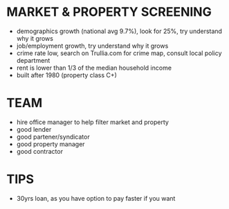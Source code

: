 # MARKET & PROPERTY SCREENING

- demographics growth (national avg 9.7%), look for 25%, try understand why it grows
- job/employment growth, try understand why it grows
- crime rate low, search on Trullia.com for crime map, consult local policy department
- rent is lower than 1/3 of the median household income
- built after 1980 (property class C+)


# TEAM
- hire office manager to help filter market and property
- good lender
- good partener/syndicator
- good property manager
- good contractor


# TIPS
- 30yrs loan, as you have option to pay faster if you want
